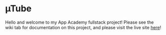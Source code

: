 # µTube

Hello and welcome to my App Academy fullstack project! Please see the wiki tab for documentation on this project, and please visit the live site [here][heroku]!


[heroku]: https://mutube.herokuapp.com/#/

